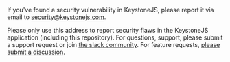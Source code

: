 If you've found a security vulnerability in KeystoneJS, please report it via email to [security@keystonejs.com](mailto:security@keystonejs.com).

Please only use this address to report security flaws in the KeystoneJS application (including this repository). For questions, support, please submit a support request or join [the slack community](https://community.keystonejs.com/). For feature requests, [please submit a discussion](https://github.com/keystonejs/keystone/discussions/5303).
